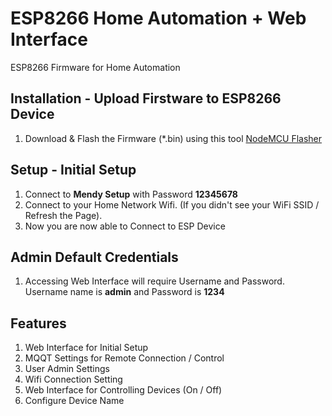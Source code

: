# ESP8266 Home Automation + Web Interface
ESP8266 Firmware for Home Automation

## Installation - Upload Firstware to ESP8266 Device
1. Download & Flash the Firmware (*.bin) using this tool [NodeMCU Flasher](https://github.com/nodemcu/nodemcu-flasher)


## Setup - Initial Setup
1. Connect to **Mendy Setup** with Password **12345678**
2. Connect to your Home Network Wifi. (If you didn't see your WiFi SSID / Refresh the Page).
3. Now you are now able to Connect to ESP Device

## Admin Default Credentials
1. Accessing Web Interface will require Username and Password. Username name is **admin** and Password is **1234**

## Features
1. Web Interface for Initial Setup
2. MQQT Settings for Remote Connection / Control
3. User Admin Settings
4. Wifi Connection Setting
5. Web Interface for Controlling Devices (On / Off)
6. Configure Device Name
